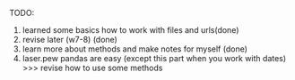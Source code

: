 TODO:

1. learned some basics how to work with files and urls(done)
2. revise later (w7-8) (done)
3. learn more about methods and make notes for myself (done)
4. laser.pew
   pandas are easy (except this part when you work with dates) >>> revise how to use some methods
